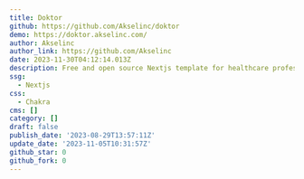 ```yaml
---
title: Doktor
github: https://github.com/Akselinc/doktor
demo: https://doktor.akselinc.com/
author: Akselinc
author_link: https://github.com/Akselinc
date: 2023-11-30T04:12:14.013Z
description: Free and open source Nextjs template for healthcare professionals.
ssg:
  - Nextjs
css:
  - Chakra
cms: []
category: []
draft: false
publish_date: '2023-08-29T13:57:11Z'
update_date: '2023-11-05T10:31:57Z'
github_star: 0
github_fork: 0
---
```

